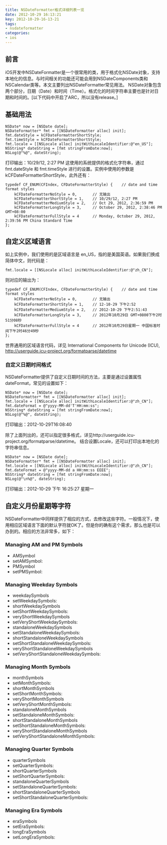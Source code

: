 ```yaml
---
title: NSDateFormatter格式详细列表一览
date: 2012-10-29 16:13:21
key: 2012-10-29-16-13-21
tags:
- nsdateformatter
categories:
- ios
---
```


## 前言
iOS开发中NSDateFormatter是一个很常用的类，用于格式化NSDate对象，支持本地化的信息。与时间相关的功能还可能会用到NSDateComponents类和NSCalendar类等。本文主要列出NSDateFormatter常见用法。
NSDate对象包含两个部分，日期（Date）和时间（Time）。格式化的时间字符串主要也是针对日期和时间的。[以下代码中开启了ARC，所以没有release。]
<!-- more -->

## 基础用法
```objc
NSDate* now = [NSDate date];
NSDateFormatter* fmt = [[NSDateFormatter alloc] init];
fmt.dateStyle = kCFDateFormatterShortStyle;
fmt.timeStyle = kCFDateFormatterShortStyle;
fmt.locale = [[NSLocale alloc] initWithLocaleIdentifier:@"en_US"];
NSString* dateString = [fmt stringFromDate:now];
NSLog(@"%@", dateString);
```
打印输出：10/29/12, 2:27 PM
这使用的系统提供的格式化字符串，通过 fmt.dateStyle 和 fmt.timeStyle 进行的设置。实例中使用的参数是 kCFDateFormatterShortStyle，此外还有：

```objc
typedef CF_ENUM(CFIndex, CFDateFormatterStyle) {    // date and time format styles
    kCFDateFormatterNoStyle = 0,       // 无输出
    kCFDateFormatterShortStyle = 1,    // 10/29/12, 2:27 PM
    kCFDateFormatterMediumStyle = 2,   // Oct 29, 2012, 2:36:59 PM
    kCFDateFormatterLongStyle = 3,     // October 29, 2012, 2:38:46 PM GMT+08:00
    kCFDateFormatterFullStyle = 4      // Monday, October 29, 2012, 2:39:56 PM China Standard Time
};
```
## 自定义区域语言
如上实例中，我们使用的是区域语言是 en_US，指的是美国英语。如果我们换成简体中文，则代码是：
```objc
fmt.locale = [[NSLocale alloc] initWithLocaleIdentifier:@"zh_CN"];
```
则对应的输出为：
```objc
typedef CF_ENUM(CFIndex, CFDateFormatterStyle) {    // date and time format styles
    kCFDateFormatterNoStyle = 0,       // 无输出
    kCFDateFormatterShortStyle = 1,    // 12-10-29 下午2:52
    kCFDateFormatterMediumStyle = 2,   // 2012-10-29 下午2:51:43
    kCFDateFormatterLongStyle = 3,     // 2012年10月29日 GMT+0800下午2时51分08秒
    kCFDateFormatterFullStyle = 4      // 2012年10月29日星期一 中国标准时间下午2时46分49秒
};
```
世界通用的区域语言代码，详见 International Components for Unicode (ICU),  http://userguide.icu-project.org/formatparse/datetime

### 自定义日期时间格式
NSDateFormatter提供了自定义日期时间的方法，主要是通过设置属性 dateFormat，常见的设置如下：
```objc
NSDate* now = [NSDate date];
NSDateFormatter* fmt = [[NSDateFormatter alloc] init];
fmt.locale = [[NSLocale alloc] initWithLocaleIdentifier:@"zh_CN"];
fmt.dateFormat = @"yyyy-MM-dd'T'HH:mm:ss";
NSString* dateString = [fmt stringFromDate:now];
NSLog(@"%@", dateString);
```
打印输出：2012-10-29T16:08:40

除了上面列出的，还可以指定很多格式，详见http://userguide.icu-project.org/formatparse/datetime。
结合设置Locale，还可以打印出本地化的字符串信息。
```objc
NSDate* now = [NSDate date];
NSDateFormatter* fmt = [[NSDateFormatter alloc] init];
fmt.locale = [[NSLocale alloc] initWithLocaleIdentifier:@"zh_CN"];
fmt.dateFormat = @"yyyy-MM-dd a HH:mm:ss EEEE";
NSString* dateString = [fmt stringFromDate:now];
NSLog(@"\n%@", dateString);
```
打印输出：2012-10-29 下午 16:25:27 星期一

## 自定义月份星期等字符
NSDateFormatter中同样提供了相应的方式，去修改这些字符。一般情况下，使用相应区域语言下面的默认字符就OK了。但是你的确有这个需求，那么也是可以办到的。相应的方法非常多，如下：

### Managing AM and PM Symbols
- AMSymbol
- setAMSymbol:
- PMSymbol
- setPMSymbol:

### Managing Weekday Symbols
- weekdaySymbols
- setWeekdaySymbols:
- shortWeekdaySymbols
- setShortWeekdaySymbols:
- veryShortWeekdaySymbols
- setVeryShortWeekdaySymbols:
- standaloneWeekdaySymbols
- setStandaloneWeekdaySymbols:
- shortStandaloneWeekdaySymbols
- setShortStandaloneWeekdaySymbols:
- veryShortStandaloneWeekdaySymbols
- setVeryShortStandaloneWeekdaySymbols:

### Managing Month Symbols
- monthSymbols
- setMonthSymbols:
- shortMonthSymbols
- setShortMonthSymbols:
- veryShortMonthSymbols
- setVeryShortMonthSymbols:
- standaloneMonthSymbols
- setStandaloneMonthSymbols:
- shortStandaloneMonthSymbols
- setShortStandaloneMonthSymbols:
- veryShortStandaloneMonthSymbols
- setVeryShortStandaloneMonthSymbols:

### Managing Quarter Symbols
- quarterSymbols
- setQuarterSymbols:
- shortQuarterSymbols
- setShortQuarterSymbols:
- standaloneQuarterSymbols
- setStandaloneQuarterSymbols:
- shortStandaloneQuarterSymbols
- setShortStandaloneQuarterSymbols:

### Managing Era Symbols
- eraSymbols
- setEraSymbols:
- longEraSymbols
- setLongEraSymbols:
